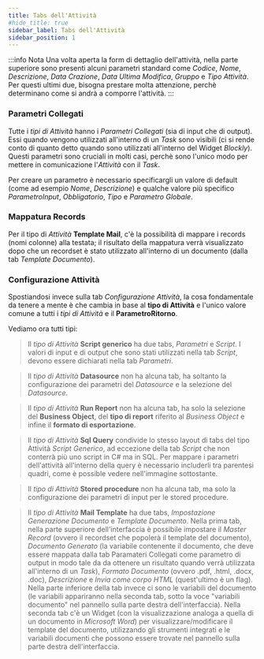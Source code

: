 ```yaml
---
title: Tabs dell'Attività
#hide_title: true
sidebar_label: Tabs dell'Attività
sidebar_position: 1
---
```


:::info Nota
Una volta aperta la form di dettaglio dell'attività, nella parte superiore sono presenti alcuni parametri standard come *Codice*, *Nome*, *Descrizione*, *Data Crazione*, *Data Ultima Modifica*, *Gruppo* e *Tipo Attività*. Per questi ultimi due, bisogna prestare molta attenzione, perchè determinano come si andrà a comporre l'attività.
:::

### Parametri Collegati

Tutte i *tipi di Attività* hanno i *Parametri Collegati* (sia di input che di output). Essi quando vengono utilizzati all'interno di un *Task* sono visibili (ci si rende conto di quanto detto quando sono utilizzati all'interno del Widget *Blockly*). Questi parametri sono cruciali in molti casi, perchè sono l'unico modo per mettere in comunicazione l'*Attività* con il *Task*.

Per creare un parametro è necessario specificargli un valore di default (come ad esempio *Nome*, *Descrizione*) e qualche valore più specifico *ParametroInput*, *Obbligatorio*, *Tipo* e *Parametro Globale*. 

### Mappatura Records

Per il tipo di *Attività* **Template Mail**, c'è la possibilità di mappare i records (nomi colonne) alla testata; il risultato della mappatura verrà visualizzato dopo che un recordset è stato utilizzato all'interno di un documento (dalla tab *Template Documento*).  

### Configurazione Attività

Spostiandosi invece sulla tab *Configurazione Attività*, la cosa fondamentale da tenere a mente è che cambia in base al **tipo di Attività** e l'unico valore comune a tutti i *tipi di Attività* e il **ParametroRitorno**.

Vediamo ora tutti tipi:

> Il *tipo di Attività* **Script generico** ha due tabs, *Parametri* e *Script*. I valori di input e di output che sono stati utilizzati nella tab *Script*, devono essere dichiarati nella tab *Parametri*.

> Il *tipo di Attività* **Datasource** non ha alcuna tab, ha soltanto la configurazione dei parametri del *Datasource* e la selezione del *Datasource*.

> Il *tipo di Attività* **Run Report**  non ha alcuna tab, ha solo la selezione del **Business Object**, del **tipo di report** riferito al *Business Object* e infine il **formato di esportazione**.

> Il *tipo di Attività* **Sql Query** condivide lo stesso layout di tabs del tipo Attività *Script Generico*, ad eccezione della tab *Script* che non conterrà più uno script in C# ma in SQL. Per mappare i parametri dell'attività all'interno della query è necessario includerli tra parentesi quadri, come è possible vedere nell'immagine sottostante.

> Il *tipo di Attività* **Stored procedure** non ha alcuna tab, ma solo la configurazione dei parametri di input per le stored procedure.

> Il *tipo di Attività* **Mail Template** ha due tabs, *Impostazione Generazione Documento* e *Template Documento*. Nella prima tab, nella parte superiore dell'interfaccia è possibile impostare il *Master Record* (ovvero il recordset che popolerà il template del documento), *Documento Generato* (la variabile contenente il documento, che deve essere mappata dalla tab Paramateri Collegati come parametro di output in modo tale da da ottenere un risultato quando verrà utilizzata all'interno di un *Task*), *Formato Documento* (ovvero .pdf, .html, .docx, .doc), *Descrizione* e *Invia come corpo HTML* (quest'ultimo è un flag).
Nella parte inferiore della tab invece ci sono le variabili del documento (le variabili appariranno nella seconda tab, sotto la voce "variabili documento" nel pannello sulla parte destra dell'interfaccia).
Nella seconda tab c'è un Widget (con la visualizzazione analoga a quella di un documento in *Microsoft Word*) per visualizzare/modificare il template del documento, utilizzando gli strumenti integrati e le variabili documenti che possono essere trovate nel pannello sulla parte destra dell'interfaccia.

